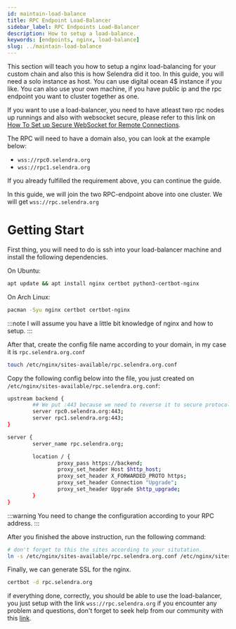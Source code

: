 ```yaml
---
id: maintain-load-balance
title: RPC Endpoint Load-Balancer
sidebar_label: RPC Endpoints Load-Balancer
description: How to setup a load-balance.
keywords: [endpoints, nginx, load-balance]
slug: ../maintain-load-balance
---
```


This section will teach you how to setup a nginx load-balancing for your custom chain and also this is how Selendra did it too.
In this guide, you will need a solo instance as host. You can use digital ocean 4$ instance if you like. You can also use your own
machine, if you have public ip and the rpc endpoint you want to cluster together as one.

If you want to use a load-balancer, you need to have atleast two rpc nodes up runnings and also with websocket secure, please refer to
this link on [How To Set up Secure WebSocket for Remote Connections](maintain-wss).

The RPC will need to have a domain also, you can look at the example below:

- `wss://rpc0.selendra.org`
- `wss://rpc1.selendra.org`

If you already fulfilled the requirement above, you can continue the guide.

In this guide, we will join the two RPC-endpoint above into one cluster.
We will get `wss://rpc.selendra.org`

# Getting Start
First thing, you will need to do is ssh into your load-balancer machine and install the following dependencies.

On Ubuntu:
```bash
apt update && apt install nginx certbot python3-certbot-nginx
```

On Arch Linux:
```bash
pacman -Syu nginx certbot certbot-nginx
```

:::note
I will assume you have a little bit knowledge of nginx and how to setup.
:::

After that, create the config file name according to your domain, in my case it is `rpc.selendra.org.conf`
```bash
touch /etc/nginx/sites-available/rpc.selendra.org.conf
```

Copy the following config below into the file, you just created on `/etc/nginx/sites-available/rpc.selendra.org.conf`:
```sh
upstream backend {
        ## We put :443 because we need to reverse it to secure protocol
        server rpc0.selendra.org:443;
        server rpc1.selendra.org:443;
}

server {
        server_name rpc.selendra.org;

        location / {
                proxy_pass https://backend;
                proxy_set_header Host $http_host;
                proxy_set_header X_FORWARDED_PROTO https;
                proxy_set_header Connection "Upgrade";
                proxy_set_header Upgrade $http_upgrade;
        }
}
```

:::warning 
You need to change the configuration according to your RPC address.
:::

After you finished the above instruction, run the following command:
```bash
# don't forget to this the sites according to your situtation.
ln -s /etc/nginx/sites-available/rpc.selendra.org.conf /etc/nginx/sites-enabled/
```

Finally, we can generate SSL for the nginx.
```bash
certbot -d rpc.selendra.org
```

if everything done, correctly, you should be able to use the load-balancer, you just setup with the link `wss://rpc.selendra.org`
if you encounter any problem and questions, don't forget to seek help from our community with this 
[link](https://t.me/selendrachain).